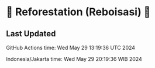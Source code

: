 
# 🌳 Reforestation (Reboisasi) 🌲

## Last Updated

GitHub Actions time: Wed May 29 13:19:36 UTC 2024

Indonesia/Jakarta time: Wed May 29 20:19:36 WIB 2024
